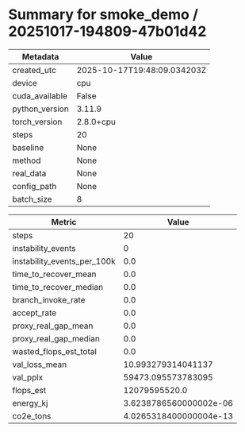 # Summary for smoke_demo / 20251017-194809-47b01d42

| Metadata | Value |
|---|---|
| created_utc | 2025-10-17T19:48:09.034203Z |
| device | cpu |
| cuda_available | False |
| python_version | 3.11.9 |
| torch_version | 2.8.0+cpu |
| steps | 20 |
| baseline | None |
| method | None |
| real_data | None |
| config_path | None |
| batch_size | 8 |

| Metric | Value |
|---|---|
| steps | 20 |
| instability_events | 0 |
| instability_events_per_100k | 0.0 |
| time_to_recover_mean | 0.0 |
| time_to_recover_median | 0.0 |
| branch_invoke_rate | 0.0 |
| accept_rate | 0.0 |
| proxy_real_gap_mean | 0.0 |
| proxy_real_gap_median | 0.0 |
| wasted_flops_est_total | 0.0 |
| val_loss_mean | 10.993279314041137 |
| val_pplx | 59473.095573783095 |
| flops_est | 12079595520.0 |
| energy_kj | 3.6238786560000002e-06 |
| co2e_tons | 4.0265318400000004e-13 |